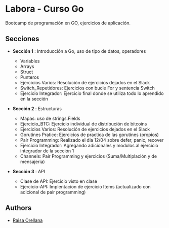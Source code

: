
# Labora - Curso Go

Bootcamp de programación en GO, ejercicios de aplicación.

## Secciones

- **Sección 1**  : Introducción a Go, uso de tipo de datos, operadores
    - Variables
    - Arrays
    - Struct
    - Punteros
    - Ejercicios Varios: Resolución de ejercicios dejados en el Slack
    - Switch_Repetidores: Ejercicios con bucle For y sentencia Switch
    - Ejercicio Integrador: Ejercicio final donde se utiliza todo lo aprendido en la sección
- **Sección 2**  : Estructuras
    - Mapas: uso de strings.Fields
    - Ejercicio_BTC: Ejercicio individual de distribución de bitcoins
    - Ejercicios Varios: Resolución de ejercicios dejados en el Slack
    - Gorutines Pratice: Ejercicios de practica de las gorutines (propios)
    - Pair Programming: Realizado el dia 12/04 sobre defer, panic, recover
    - Ejercicio Integrador: Agregando adicionales y modulos al ejercicio integrador de la sección 1
    - Channels: Pair Programming y ejercicios (Suma/Multiplación y de mensajeria)
    
- **Sección 3**  : API
    - Clase de API: Ejercicio visto en clase 
    - Ejercicio-API: Implentacion de ejercicio Items (actualizado con adicional de pair programming)
    
    
## Authors

- [Raisa Orellana](https://github.com/Raisa320)

